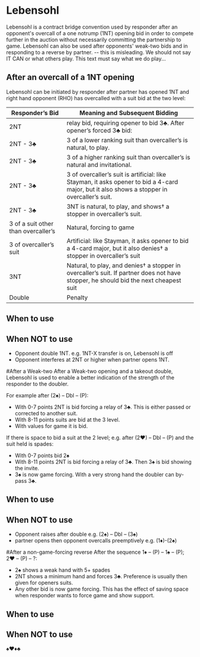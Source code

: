 # Lebensohl

Lebensohl is a contract bridge convention used by responder after an opponent's overcall of a one notrump (1NT) opening bid in order to compete further in the auction without necessarily committing the partnership to game. Lebensohl can also be used after opponents' weak-two bids and in responding to a reverse by partner. -- this is misleading. We should not say IT CAN or what others play. This text must say what we do play...

## After an overcall of a 1NT opening
Lebensohl can be initiated by responder after partner has opened 1NT and right hand opponent (RHO) has overcalled with a suit bid at the two level:

| Responder’s Bid | Meaning and Subsequent Bidding |
| --- | --- | 
| 2NT | relay bid, requiring opener to bid 3♣. After opener’s forced 3♣ bid:| 
| 2NT - 3♣ | 3 of a lower ranking suit than overcaller’s is natural, to play.| 
| 2NT - 3♣ | 3 of a higher ranking suit than overcaller’s is natural and invitational.| 
| 2NT - 3♣ | 3 of overcaller’s suit is artificial: like Stayman, it asks opener to bid a 4-card major, but it also shows a stopper in overcaller’s suit.| 
| 2NT - 3♣ | 3NT is natural, to play, and shows† a stopper in overcaller’s suit.| 
| 3 of a suit other than overcaller’s | Natural, forcing to game | 
| 3 of overcaller’s suit | Artificial: like Stayman, it asks opener to bid a 4-card major, but it also denies† a stopper in overcaller’s suit | 
| 3NT | Natural, to play, and denies† a stopper in overcaller’s suit. If partner does not have stopper, he should bid the next cheapest suit | 
| Double | Penalty |

## When to use

## When NOT to use
- Opponent double 1NT. e.g. 1NT-X   transfer is on, Lebensohl is off
- Opponent interferes at 2NT or higher when partner opens 1NT.




#After a Weak-two
After a Weak-two opening and a takeout double, Lebensohl is used to enable a better indication of the strength of the responder to the doubler.

For example after (2♠) – Dbl – (P):

- With 0-7 points 2NT is bid forcing a relay of 3♣. This is either passed or corrected to another suit.
- With 8-11 points suits are bid at the 3 level.
- With values for game it is bid.

If there is space to bid a suit at the 2 level; e.g. after (2♥) – Dbl – (P) and the suit held is spades:
- With 0-7 points bid 2♠
- With 8-11 points 2NT is bid forcing a relay of 3♣. Then 3♠ is bid showing the invite.
- 3♠ is now game forcing.
With a very strong hand the doubler can by-pass 3♣.

## When to use

## When NOT to use
-  Opponent raises after double e.g. (2♠) – Dbl – (3♠)
-  partner opens then opponent overcalls preemptively e.g. (1♦)-(2♠)


#After a non-game-forcing reverse
After the sequence 1♦ – (P) – 1♠ – (P); 2♥ – (P) – ?:

- 2♠ shows a weak hand with 5+ spades
- 2NT shows a minimum hand and forces 3♣. Preference is usually then given for openers suits.
- Any other bid is now game forcing.
This has the effect of saving space when responder wants to force game and show support.

## When to use

## When NOT to use




♠♥♦♣

